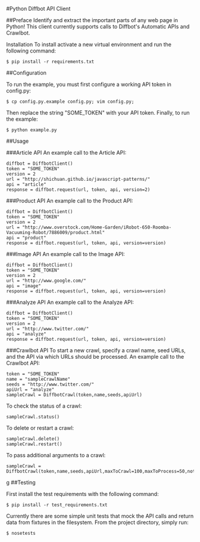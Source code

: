 #Python Diffbot API Client


##Preface
Identify and extract the important parts of any web page in Python!  This client currently supports calls to Diffbot's Automatic APIs and Crawlbot.


Installation
To install activate a new virtual environment and run the following command:

    $ pip install -r requirements.txt

##Configuration

To run the example, you must first configure a working API token in config.py:

    $ cp config.py.example config.py; vim config.py;

Then replace the string "SOME_TOKEN" with your API token.  Finally, to run the example:

    $ python example.py

##Usage

###Article API
An example call to the Article API:

```
diffbot = DiffbotClient()
token = "SOME_TOKEN"
version = 2
url = "http://shichuan.github.io/javascript-patterns/"
api = "article"
response = diffbot.request(url, token, api, version=2)
```

###Product API
An example call to the Product API:

```
diffbot = DiffbotClient()
token = "SOME_TOKEN"
version = 2
url = "http://www.overstock.com/Home-Garden/iRobot-650-Roomba-Vacuuming-Robot/7886009/product.html"
api = "product"
response = diffbot.request(url, token, api, version=version)
```

###Image API
An example call to the Image API:

```
diffbot = DiffbotClient()
token = "SOME_TOKEN"
version = 2
url = "http://www.google.com/"
api = "image"
response = diffbot.request(url, token, api, version=version)
```

###Analyze API
An example call to the Analyze API:

```
diffbot = DiffbotClient()
token = "SOME_TOKEN"
version = 2
url = "http://www.twitter.com/"
api = "analyze"
response = diffbot.request(url, token, api, version=version)
```

###Crawlbot API
To start a new crawl, specify a crawl name, seed URLs, and the API via which URLs should be processed. An example call to the Crawlbot API:

```
token = "SOME_TOKEN"
name = "sampleCrawlName"
seeds = "http://www.twitter.com/"
apiUrl = "analyze"
sampleCrawl = DiffbotCrawl(token,name,seeds,apiUrl)
```

To check the status of a crawl:

```
sampleCrawl.status()
```

To delete or restart a crawl:

```
sampleCrawl.delete()
sampleCrawl.restart()
```

To pass additional arguments to a crawl:

```
sampleCrawl = DiffbotCrawl(token,name,seeds,apiUrl,maxToCrawl=100,maxToProcess=50,notifyEmail="support@diffbot.com")
```
g
##Testing

First install the test requirements with the following command:

    $ pip install -r test_requirements.txt

Currently there are some simple unit tests that mock the API calls and return data from fixtures in the filesystem.  From the project directory, simply run:

    $ nosetests
